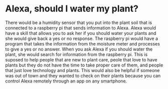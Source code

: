 # Alexa, should I water my plant?
There would be a humidity sensor that you put into the plant soil that is connected to a raspberry pi that sends information to Alexa. Alexa would have a skill that allows you to ask her if you should water your plants and she would give back a yes or no response. The raspberry pi would have a program that takes the information from the moisture meter and processes to give a yes or no answer. When you ask Alexa if you should water the plant, she would search for information from the raspberry pi. 
This is suposed to help people that are new to plant care, peole that love to have plants but they do not have the time to take proper care of them, and people that just love technology and plants. This would also be helpful if someone was out of town and they wanted to check on their plants because you can control Alexa remotely through an app on any smartphone.
